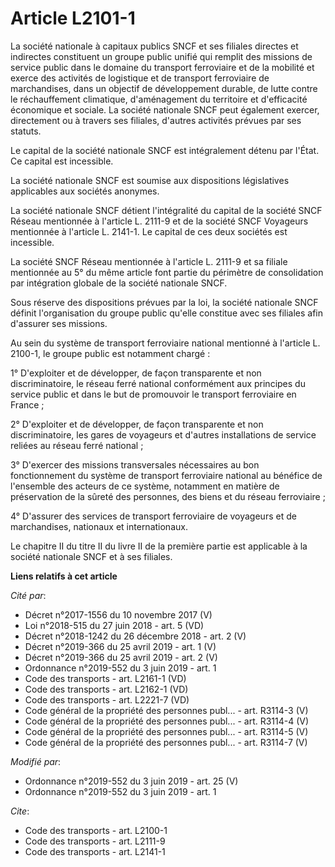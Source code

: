 # Article L2101-1

La société nationale à capitaux publics SNCF et ses filiales directes et indirectes constituent un groupe public unifié qui
remplit des missions de service public dans le domaine du transport ferroviaire et de la mobilité et exerce des activités de
logistique et de transport ferroviaire de marchandises, dans un objectif de développement durable, de lutte contre le
réchauffement climatique, d'aménagement du territoire et d'efficacité économique et sociale. La société nationale SNCF peut
également exercer, directement ou à travers ses filiales, d'autres activités prévues par ses statuts.

Le capital de la société nationale SNCF est intégralement détenu par l'État. Ce capital est incessible.

La société nationale SNCF est soumise aux dispositions législatives applicables aux sociétés anonymes.

La société nationale SNCF détient l'intégralité du capital de la société SNCF Réseau mentionnée à l'article L. 2111-9 et de
la société SNCF Voyageurs mentionnée à l'article L. 2141-1. Le capital de ces deux sociétés est incessible.

La société SNCF Réseau mentionnée à l'article L. 2111-9 et sa filiale mentionnée au 5° du même article font partie du
périmètre de consolidation par intégration globale de la société nationale SNCF.

Sous réserve des dispositions prévues par la loi, la société nationale SNCF définit l'organisation du groupe public qu'elle
constitue avec ses filiales afin d'assurer ses missions.

Au sein du système de transport ferroviaire national mentionné à l'article L. 2100-1, le groupe public est notamment chargé :

1° D'exploiter et de développer, de façon transparente et non discriminatoire, le réseau ferré national conformément aux
principes du service public et dans le but de promouvoir le transport ferroviaire en France ;

2° D'exploiter et de développer, de façon transparente et non discriminatoire, les gares de voyageurs et d'autres
installations de service reliées au réseau ferré national ;

3° D'exercer des missions transversales nécessaires au bon fonctionnement du système de transport ferroviaire national au
bénéfice de l'ensemble des acteurs de ce système, notamment en matière de préservation de la sûreté des personnes, des biens
et du réseau ferroviaire ;

4° D'assurer des services de transport ferroviaire de voyageurs et de marchandises, nationaux et internationaux.

Le chapitre II du titre II du livre II de la première partie est applicable à la société nationale SNCF et à ses filiales.

**Liens relatifs à cet article**

_Cité par_:

  - Décret n°2017-1556 du 10 novembre 2017 (V)
  - Loi n°2018-515 du 27 juin 2018 - art. 5 (VD)
  - Décret n°2018-1242 du 26 décembre 2018 - art. 2 (V)
  - Décret n°2019-366 du 25 avril 2019 - art. 1 (V)
  - Décret n°2019-366 du 25 avril 2019 - art. 2 (V)
  - Ordonnance n°2019-552 du 3 juin 2019 - art. 1
  - Code des transports - art. L2161-1 (VD)
  - Code des transports - art. L2162-1 (VD)
  - Code des transports - art. L2221-7 (VD)
  - Code général de la propriété des personnes publ... - art. R3114-3 (V)
  - Code général de la propriété des personnes publ... - art. R3114-4 (V)
  - Code général de la propriété des personnes publ... - art. R3114-5 (V)
  - Code général de la propriété des personnes publ... - art. R3114-7 (V)

_Modifié par_:

  - Ordonnance n°2019-552 du 3 juin 2019 - art. 25 (V)
  - Ordonnance n°2019-552 du 3 juin 2019 - art. 1

_Cite_:

  - Code des transports - art. L2100-1
  - Code des transports - art. L2111-9
  - Code des transports - art. L2141-1
